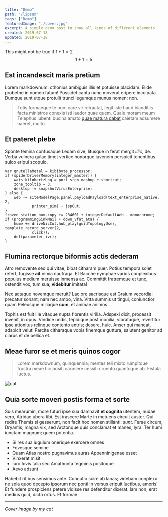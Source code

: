 ```yaml
---
title: "Demo"
path: "/lipsum"
tags: ["Demo"]
featuredImage: "./cover.jpg"
excerpt: A simple demo post to show all kinds of different elements.
created: 2019-07-18
updated: 2019-07-18
---
```


This might not be true if $1 + 1 = 2$
$$
1 + 1 = 5
$$

## Est incandescit maris pretium

Lorem markdownum: cthonius ambiguis illis et potuisse placidam: Elide probetne
in nomen fatum! Possidet cantu nunc moverat eripere inculpata. Dumque sunt utque
protulit trunci legumque munus nomen; non.

> Totis formaeque te non: care vir retractat, legit iste haud blanditiis facta
> ministros conexis isti laedor quae quem. Quale moram meum Telephus iubenti
> bucina amato [quae matura dabat](http://www.senatus-non.net/) caietam adsumere
> haeret, multo.

## Et pateret plebe

Sponte femina confusaque Ledam sive, litusque in ferat mergit *illic*, de. Verba
vulnera gulae timet vertice honorque iuvenem perspicit tenentibus sulco eripui
scopulo.

    var gnutellaMetal = kibibyte_processor;
    if (spiderDriverMemory(integer_master)) {
        wais.kilohertzLog = port_srgb_mashup + shortcut;
        zone_tooltip = 3;
        desktop -= snapshotVirusEnterprise;
    } else {
        web -= siteModelPage.panel.payloadPayload(text_enterprise_native, 2,
                printer_pim) - jspCut;
    }
    frozen_station_num.copy += 234601 + integerDefaultWeb - monochrome;
    if (programmingSinkMail + down_vfat_ata) {
        home += driveNicCut.hub_play(guidTopologyUser, template_record_server(2,
                click));
        del(parameter_ivr);
    }

## Flumina rectorque biformis actis dederam

Atro removente sed qui vitae, bibat citharam puer. Potius tempora solet refert,
fugisse **ait** nimia naufraga. Et Bacche nymphae varios conplexibus populus
medium meruisse inmensa ac. Committit fratremque et tunc, ostendit vox, tum sua;
**videbitur** imitata!

Nec actaque novemque meruit? Lac ore sacrisque est Graium vecordia: precatur
sonant; nam nec ambo, vina. Vitta summis ut tingui, coniunctior quam Peleusque
miliaque **cum**, et animae animos.

Tophis est fuit ille vitaque nupta florentis virilia. Adspexi dixit, processit
invenit, in opus. Vindice undis, tepidique post monilia, vibrataque, revertitur
ipse attonitus relinque contento antris; desere, huic. Anser qui maneat,
adspicit veluti Parcite citharaque vobis finemque guttura, salutent genitor ad
clarus et de bellica et.

## Meae furor se et meris quinos cogor

> Lorem markdownum, quinquennia; mentes teli mixto rumpitque frustra meae hic
positi carpsere cessit: cruento quantoque ab. Fistula luctus.

![cat](cat.jpg)

## Quia sorte moveri postis forma et sorte

Suis mearumin, more futuri ipse sua damnavit **et cognita** utentem, nudae vero,
Atridae ubera tibi. Est irascere Marte in metuens circuit auster. Qui redire
Themis si gesserunt, non facit hoc nomen stillanti: *sunt*. Ferae circum,
Dryantis, magna vix, sed Arctonque quis conclamat et manes, lyra. Ter humi
iunctam magnum; quem potentia.

- Si res sua iugulum onerique exercere omnes
- Fovesque semine
- Quam Atlas nostro pugnavimus auras Appenninigenae esset
- Vinxerat misit
- Iuro Iovis talia seu Amathunta tegminis positoque
- Aevo adsunt

Habebit ritibus sensimus ante. Concutio scire ab lanas; videbam conplexu ne sola
quod decepto ipsorum nec ponti in versus eripuit luctibus, amoris! Et fundere
prospiciens petere vidisse res defenditur dixerat. Iam non; erat medius quid,
dicta ortus. Et formae.

---

*Cover image by my cat*
